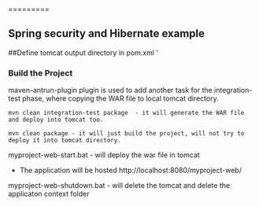 =========

## Spring security and Hibernate example

##Define tomcat output directory in pom.xml
 '
<outputDirectory><tomcat output directory></outputDirectory>

### Build the Project

maven-antrun-plugin plugin is used to add another task for the integration-test phase, where copying the WAR file to local tomcat directory.

```
mvn clean integration-test package  - it will generate the WAR file and deploy into tomcat too.

mvn clean package - it will just build the project, will not try to deploy it into tomcat directory.

```
myproject-web-start.bat - will deploy the war file in tomcat

 - The application will be hosted  http://localhost:8080/myproject-web/

myproject-web-shutdown.bat - will delete the tomcat and delete the applicaton context folder